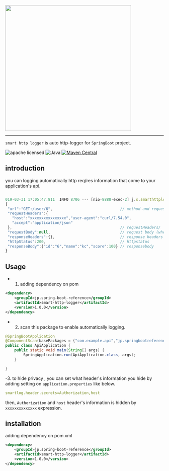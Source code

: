 <img src="https://i.imgur.com/Uh6137h.png" width="400"/>

----

`smart http logger` is auto http-logger for `SpringBoot` project.

![apache licensed](https://img.shields.io/badge/License-Apache_2.0-d94c32.svg)
![Java](https://img.shields.io/badge/Language-Java-f88909.svg)
[![Maven Central](https://maven-badges.herokuapp.com/maven-central/jp.spring-boot-reference/smart-http-logger/badge.svg)](https://maven-badges.herokuapp.com/maven-central/jp.spring-boot-reference/smart-http-logger)





## introduction

you can logging automatically http req/res information that come to your application's api.


```javaScript

019-03-31 17:05:47.811  INFO 8706 --- [nio-8888-exec-2] j.s.smarthttplogger.LoggingPrinter       : 
{
 "url":"GET:/user/6",                              // method and request url path.
 "requestHeaders":{
   "host":"xxxxxxxxxxxxxxxx","user-agent":"curl/7.54.0",
   "accept":"application/json"
 },                                                // requestHeaders/
 "requestBody":null,                               // request body (when method equals GET, this will be null.)
 "responseHeaders":{},                             // response headers
 "httpStatus":200,                                 // httpstatus
 "responseBody":{"id":"6","name":"kc","score":100} // responsebody
}

```

## Usage

- 1. adding dependency on pom

```xml
<dependency>
	<groupId>jp.spring-boot-reference</groupId>
	<artifactId>smart-http-logger</artifactId>
	<version>1.0.0</version>
</dependency>

```

- 2. scan this package to enable automatically logging.

```java
@SpringBootApplication
@ComponentScan(basePackages = {"com.example.api","jp.springbootreference.smarthttplogger"}) // here.
public class ApiApplication {
	public static void main(String[] args) {
		SpringApplication.run(ApiApplication.class, args);
	}

}
```

-3. to hide privacy , you can set what header's information you hide by adding setting on `application.properties` like below.

```yaml
smartlog.header.secrets=Authorization,host
```

then, `Authorization` and `host` header's information is hidden by `xxxxxxxxxxxxxx` expression.


## installation

adding dependency on pom.xml

```xml
<dependency>
	<groupId>jp.spring-boot-reference</groupId>
	<artifactId>smart-http-logger</artifactId>
	<version>1.0.0</version>
</dependency>
```


